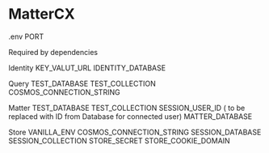 # MatterCX

.env 
PORT

Required by dependencies

Identity
    KEY_VALUT_URL
    IDENTITY_DATABASE

Query
    TEST_DATABASE
    TEST_COLLECTION
    COSMOS_CONNECTION_STRING

Matter
    TEST_DATABASE
    TEST_COLLECTION
    SESSION_USER_ID ( to be replaced with ID from Database for connected user)
    MATTER_DATABASE

Store
    VANILLA_ENV
    COSMOS_CONNECTION_STRING
    SESSION_DATABASE
    SESSION_COLLECTION
    STORE_SECRET
    STORE_COOKIE_DOMAIN
